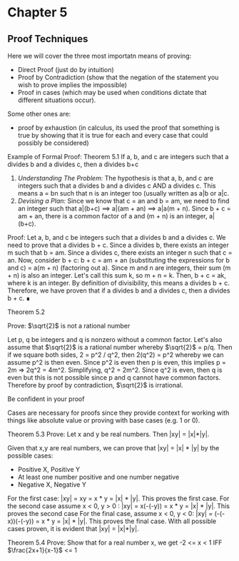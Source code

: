 # Chapter 5
## Proof Techniques

Here we will cover the three most importatn means of proving:
- Direct Proof (just do by intuition)
- Proof by Contradiction (show that the negation of the statement you wish to prove implies the impossible)
- Proof in cases (which may be used when conditions dictate that different situations occur). 

Some other ones are:
- proof by exhaustion (in calculus, its used the proof that something is true by showing that it is true for each and every case that could possibly be considered)

Example of Formal Proof:
Theorem 5.1 
If a, b, and c are integers such that a divides b and a divides c, then a divides b+c
1) _Understanding The Problem:_  The hypothesis is that a, b, and c are integers such that a divides b and a divides c AND a divides c. This means a = bn such that n is an integer too (usually written as a|b or a|c.
2) _Devising a Plan:_ Since we know that c = an and b = am, we need to find an integer such that a|(b+c) ==> a|(am + an) ==> a|a(m + n). Since b + c  = am + an, there is a common factor of a and (m + n) is an integer, a|(b+c).

Proof: Let a, b, and c be integers such that a divides b and a divides c. We need to prove that a divides b + c. Since a divides b, there exists an integer m such that b = am. Since a divides c, there exists an integer n such that c = an.
Now, consider b + c: b + c = am + an   (substituting the expressions for b and c)
= a(m + n)  (factoring out a). Since m and n are integers, their sum (m + n) is also an integer. Let's call this sum k, so m + n = k. Then, b + c = ak, where k is an integer. By definition of divisibility, this means a divides b + c.
Therefore, we have proven that if a divides b and a divides c, then a divides b + c. ∎

Theorem 5.2

Prove: $\sqrt{2}$ is not a rational number

Let p, q be integers and q is nonzero without a common factor. Let's also assume that $\sqrt{2}$ is a rational number whereby $\sqrt{2}$ = p/q. Then if we square both sides, 2 = p^2 / q^2, then 2(q^2) = p^2 whereby we can assume p^2 is then even. Since p^2 is even then p is even, this implies p = 2m => 2q^2 = 4m^2. Simplifying, q^2 = 2m^2. Since q^2 is even, then q is even but this is not possible since p and q cannot have common factors. Therefore by proof by contradiction, $\sqrt{2}$ is irrational.

Be confident in your proof

Cases are necessary for proofs since they provide context for working with things like absolute value or proving with base cases (e.g. 1 or 0).


Theorem 5.3
Prove: Let x and y be real numbers. Then |xy| = |x|*|y|.

Given that x,y are real numbers, we can prove that |xy| = |x| * |y| by the possible cases:
- Positive X, Positive Y
- At least one number positive and one number negative
- Negative X, Negative Y

For the first case: |xy| = xy = x * y = |x| * |y|. This proves the first case.
For the second case assume x < 0, y > 0 : |xy| = x(-(-y)) = x * y = |x| * |y|. This proves the second case
For the final case, assume x < 0, y < 0: |xy| = (-(-x))(-(-y)) = x * y = |x| * |y|. This proves the final case. With all possible cases proven, it is evident that |xy| = |x|*|y|.


Theorem 5.4
Prove: Show that for a real number x, we get -2 <= x < 1 IFF $\frac{2x+1}{x-1}$ <= 1
